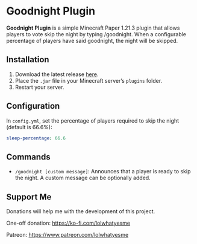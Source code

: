# Goodnight Plugin
**Goodnight Plugin** is a simple Minecraft Paper 1.21.3 plugin that allows players to vote skip the night by typing /goodnight. When a configurable percentage of players have said goodnight, the night will be skipped.

## Installation
1. Download the latest release [here](https://github.com/Jelly-Pudding/goodnight/releases/latest).
2. Place the `.jar` file in your Minecraft server’s `plugins` folder.
3. Restart your server.

## Configuration
In `config.yml`, set the percentage of players required to skip the night (default is 66.6%):

```yaml
sleep-percentage: 66.6
```

## Commands
- `/goodnight [custom message]`: Announces that a player is ready to skip the night. A custom message can be optionally added.

## Support Me
Donations will help me with the development of this project.

One-off donation: https://ko-fi.com/lolwhatyesme

Patreon: https://www.patreon.com/lolwhatyesme
